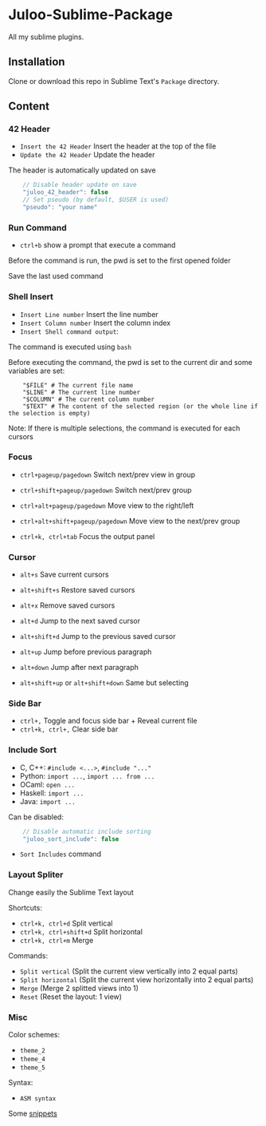# Juloo-Sublime-Package

All my sublime plugins.

## Installation

Clone or download this repo in Sublime Text's `Package` directory.

## Content

### 42 Header

* `Insert the 42 Header` Insert the header at the top of the file
* `Update the 42 Header` Update the header

The header is automatically updated on save

```js
	// Disable header update on save
	"juloo_42_header": false
	// Set pseudo (by default, $USER is used)
	"pseudo": "your name"
```

### Run Command

* `ctrl+b` show a prompt that execute a command

Before the command is run, the pwd is set to the first opened folder

Save the last used command

### Shell Insert

* `Insert Line number` Insert the line number
* `Insert Column number` Insert the column index
* `Insert Shell command output`:

The command is executed using `bash`

Before executing the command, the pwd is set to the current dir
and some variables are set:

```shell
	"$FILE" # The current file name
	"$LINE" # The current line number
	"$COLUMN" # The current column number
	"$TEXT" # The content of the selected region (or the whole line if the selection is empty)
```

Note: If there is multiple selections, the command is executed for each cursors

### Focus

* `ctrl+pageup/pagedown` Switch next/prev view in group
* `ctrl+shift+pageup/pagedown` Switch next/prev group
* `ctrl+alt+pageup/pagedown` Move view to the right/left
* `ctrl+alt+shift+pageup/pagedown` Move view to the next/prev group

* `ctrl+k, ctrl+tab` Focus the output panel

### Cursor

* `alt+s` Save current cursors
* `alt+shift+s` Restore saved cursors
* `alt+x` Remove saved cursors

* `alt+d` Jump to the next saved cursor
* `alt+shift+d` Jump to the previous saved cursor

* `alt+up` Jump before previous paragraph
* `alt+down` Jump after next paragraph
* `alt+shift+up` or `alt+shift+down` Same but selecting

### Side Bar

* `ctrl+,` Toggle and focus side bar + Reveal current file
* `ctrl+k, ctrl+,` Clear side bar

### Include Sort

- C, C++: `#include <...>`, `#include "..."`
- Python: `import ...`, `import ... from ...`
- OCaml: `open ...`
- Haskell: `import ...`
- Java: `import ...`

Can be disabled:
```js
	// Disable automatic include sorting
	"juloo_sort_include": false
```

* `Sort Includes` command

### Layout Spliter

Change easily the Sublime Text layout

Shortcuts:

* `ctrl+k, ctrl+d` Split vertical
* `ctrl+k, ctrl+shift+d` Split horizontal
* `ctrl+k, ctrl+m` Merge

Commands:

* `Split vertical` (Split the current view vertically into 2 equal parts)
* `Split horizontal` (Split the current view horizontally into 2 equal parts)
* `Merge` (Merge 2 splitted views into 1)
* `Reset` (Reset the layout: 1 view)

### Misc

Color schemes:

* `theme_2`
* `theme_4`
* `theme_5`

Syntax:

* `ASM syntax`

Some [snippets](snippets/)
